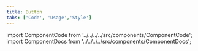 ```yaml
---
title: Button
tabs: ['Code', 'Usage','Style']
---
```


import ComponentCode from '../../../../src/components/ComponentCode';
import ComponentDocs from '../../../../src/components/ComponentDocs';


<ComponentCode
    name="Primary button"
    component="button"
    variation="button--primary" 
    experimental="true"
    hasReactVersion="true"
    >
</ComponentCode>
<ComponentCode
    name="Secondary button"
    component="button"
    variation="button--secondary" 
    experimental="true"
    hasReactVersion="true"
    >
</ComponentCode>
<ComponentCode
    name="Tertiary button"
    component="button"
    variation="button--tertiary" 
    experimental="true"
    hasReactVersion="true"
    >
</ComponentCode>
<ComponentCode
    name="Ghost button"
    component="button"
    variation="button--ghost" 
    experimental="true"
    hasReactVersion="true"
    >
</ComponentCode>
<ComponentCode
    name="Danger button"
    component="button"
    variation="button--danger--primary" 
    experimental="true"
    hasReactVersion="true"
    >
</ComponentCode>
<ComponentCode
    name="Small primary button"
    component="button"
    variation="button--primary--small" 
    experimental="true"
    hasReactVersion="true"
    >
</ComponentCode>
<ComponentCode
    name="Small secondary button"
    component="button"
    variation="button--secondary--small" 
    experimental="true"
    hasReactVersion="true"
    >
</ComponentCode>
<ComponentCode
    name="Small tertiary button"
    component="button"
    variation="button--tertiary--small" 
    experimental="true"
    hasReactVersion="true"
    >
</ComponentCode>
<ComponentCode
    name="Small ghost button"
    component="button"
    variation="button--ghost--small" 
    experimental="true"
    hasReactVersion="true"
    >
</ComponentCode>
<ComponentCode
    name="Small danger button"
    component="button"
    variation="button--danger--primary--small" 
    experimental="true"
    hasReactVersion="true"
    >
</ComponentCode>
<ComponentDocs component="button" experimental="true"></ComponentDocs>
